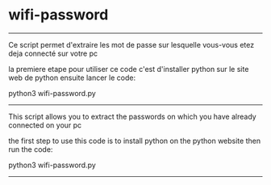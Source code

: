 # wifi-password

****************************************************************************************************************
Ce script permet d'extraire les mot de passe sur lesquelle vous-vous etez deja connecté sur votre pc

la premiere etape pour utiliser ce code c'est d'installer python sur le site web de python ensuite lancer le code:

python3 wifi-password.py

*******************************************************************************************************************
This script allows you to extract the passwords on which you have already connected on your pc

the first step to use this code is to install python on the python website then run the code:

python3 wifi-password.py
******************************************************************************************************************
